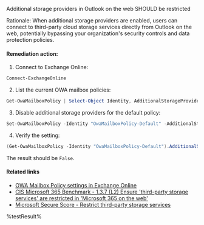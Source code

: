 Additional storage providers in Outlook on the web SHOULD be restricted

Rationale: When additional storage providers are enabled, users can connect to third-party cloud storage services directly from Outlook on the web, potentially bypassing your organization's security controls and data protection policies.

#### Remediation action:

1. Connect to Exchange Online:
```powershell
Connect-ExchangeOnline
```

2. List the current OWA mailbox policies:
```powershell
Get-OwaMailboxPolicy | Select-Object Identity, AdditionalStorageProvidersAvailable
```

3. Disable additional storage providers for the default policy:
```powershell
Set-OwaMailboxPolicy -Identity "OwaMailboxPolicy-Default" -AdditionalStorageProvidersAvailable $false
```

4. Verify the setting:
```powershell
(Get-OwaMailboxPolicy -Identity "OwaMailboxPolicy-Default").AdditionalStorageProvidersAvailable
```
The result should be `False`.

#### Related links

* [OWA Mailbox Policy settings in Exchange Online](https://learn.microsoft.com/en-us/exchange/clients-and-mobile-in-exchange-online/outlook-on-the-web/mailbox-policies)
* [CIS Microsoft 365 Benchmark - 1.3.7 (L2) Ensure 'third-party storage services' are restricted in 'Microsoft 365 on the web'](https://www.cisecurity.org/benchmark/microsoft_365)
* [Microsoft Secure Score - Restrict third-party storage services](https://security.microsoft.com/securescore)

<!--- Results --->
%testResult%